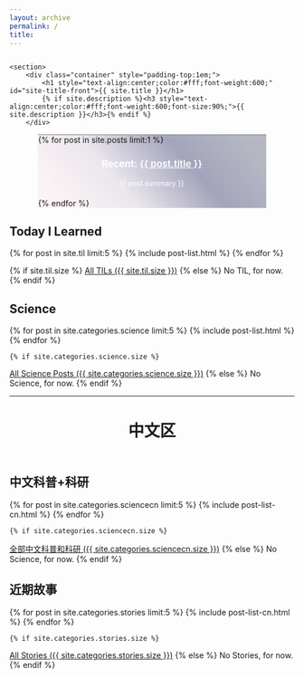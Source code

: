 ```yaml
---
layout: archive
permalink: /
title:
---
```



<div class="front-cover" style="background:url(./images/{{ site.cover_image }}) no-repeat fixed center;background-size:cover;overflow:hidden;">

    <section>
        <div class="container" style="padding-top:1em;">
            <h1 style="text-align:center;color:#fff;font-weight:600;" id="site-title-front">{{ site.title }}</h1>
            {% if site.description %}<h3 style="text-align:center;color:#fff;font-weight:600;font-size:90%;">{{ site.description }}</h3>{% endif %}
        </div>
<div class="featured" style="border-top:1px solid grey;margin:0 10% 0 10%;">
<div style="background-image:linear-gradient(-130deg, rgba(14,21,58,0.3) 10%, rgba(74,76,123,0.5) 35%, rgba(161,140,171,0.2) 65%, rgba(243,201,215,0.2) 90%);">
{% for post in site.posts limit:1 %}
<h3 style="text-align:center;font-size:120%;color:white;">Recent: <a href="{{ site.url }}{{ post.url }}" style="text-align:center;color:white;font-weight:600;">{{ post.title }}</a></h3>
<p style="text-align:center;color:#fff;font-size:90%;padding-bottom:0.5em;padding-left:2%;padding-right:2%;">{{ post.summary }}</p>
{% endfor %}
</div>
</div>
    </section>

</div>





## Today I Learned

<div class="tiles">
{% for post in site.til limit:5 %}
	{% include post-list.html %}
{% endfor %}
</div><!-- /.tiles -->



{% if site.til.size %}
<a href="./til/">All TILs ({{ site.til.size }})</a>
		{% else %}
No TIL, for now.
		{% endif %}




## Science

<div class="tiles">
{% for post in site.categories.science limit:5 %}
	{% include post-list.html %}
{% endfor %}
</div><!-- /.tiles -->

	{% if site.categories.science.size %}
<a href="./science/">All Science Posts ({{ site.categories.science.size }})</a>
		{% else %}
No Science, for now.
		{% endif %}


<hr class="paragraph">

<h1 style="text-align:center;margin-bottom:2em;">中文区</h1>

## 中文科普+科研

<div class="tiles">
{% for post in site.categories.sciencecn limit:5 %}
	{% include post-list-cn.html %}
{% endfor %}
</div><!-- /.tiles -->

	{% if site.categories.sciencecn.size %}
<a href="./science/">全部中文科普和科研 ({{ site.categories.sciencecn.size }})</a>
		{% else %}
No Science, for now.
		{% endif %}


## 近期故事

<div class="tiles">

{% for post in site.categories.stories limit:5 %}
	{% include post-list-cn.html %}
{% endfor %}

</div><!-- /.tiles -->



	{% if site.categories.stories.size %}
<a href="./stories/">All Stories ({{ site.categories.stories.size }})</a>
		{% else %}
No Stories, for now.
		{% endif %}
<!-- 
## Random Posts

<div id="random_posts">
</div> -->